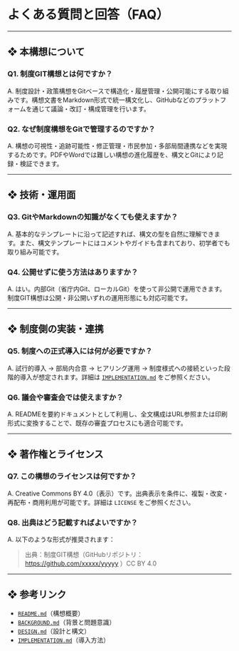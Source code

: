 # よくある質問と回答（FAQ）

---

## ❖ 本構想について

### Q1. 制度GIT構想とは何ですか？
A. 制度設計・政策構想をGitベースで構造化・履歴管理・公開可能にする取り組みです。構想文書をMarkdown形式で統一構文化し、GitHubなどのプラットフォームを通じて議論・改訂・構成管理を行います。

### Q2. なぜ制度構想をGitで管理するのですか？
A. 構想の可視性・追跡可能性・修正管理・市民参加・多部局間連携などを実現するためです。PDFやWordでは難しい構想の進化履歴を、構文とGitにより記録・検証できます。

---

## ❖ 技術・運用面

### Q3. GitやMarkdownの知識がなくても使えますか？
A. 基本的なテンプレートに沿って記述すれば、構文の型を自然に理解できます。また、構文テンプレートにはコメントやガイドも含まれており、初学者でも取り組み可能です。

### Q4. 公開せずに使う方法はありますか？
A. はい。内部Git（省庁内Git、ローカルGit）を使って非公開で運用できます。制度GIT構想は公開・非公開いずれの運用形態にも対応可能です。

---

## ❖ 制度側の実装・連携

### Q5. 制度への正式導入には何が必要ですか？
A. 試行的導入 → 部局内合意 → ヒアリング運用 → 制度様式への接続といった段階的導入が想定されます。詳細は [`IMPLEMENTATION.md`](./IMPLEMENTATION.md) をご参照ください。

### Q6. 議会や審査会では使えますか？
A. READMEを要約ドキュメントとして利用し、全文構成はURL参照または印刷形式に変換することで、既存の審査プロセスにも適合可能です。

---

## ❖ 著作権とライセンス

### Q7. この構想のライセンスは何ですか？
A. Creative Commons BY 4.0（表示）です。出典表示を条件に、複製・改変・再配布・商用利用が可能です。詳細は `LICENSE` をご参照ください。

### Q8. 出典はどう記載すればよいですか？
A. 以下のような形式が推奨されます：

> 出典：制度GIT構想（GitHubリポジトリ： https://github.com/xxxxx/yyyyy ）CC BY 4.0

---

## ❖ 参考リンク

- [`README.md`](./README.md)（構想概要）
- [`BACKGROUND.md`](./BACKGROUND.md)（背景と問題意識）
- [`DESIGN.md`](./DESIGN.md)（設計と構文）
- [`IMPLEMENTATION.md`](./IMPLEMENTATION.md)（導入方法）

